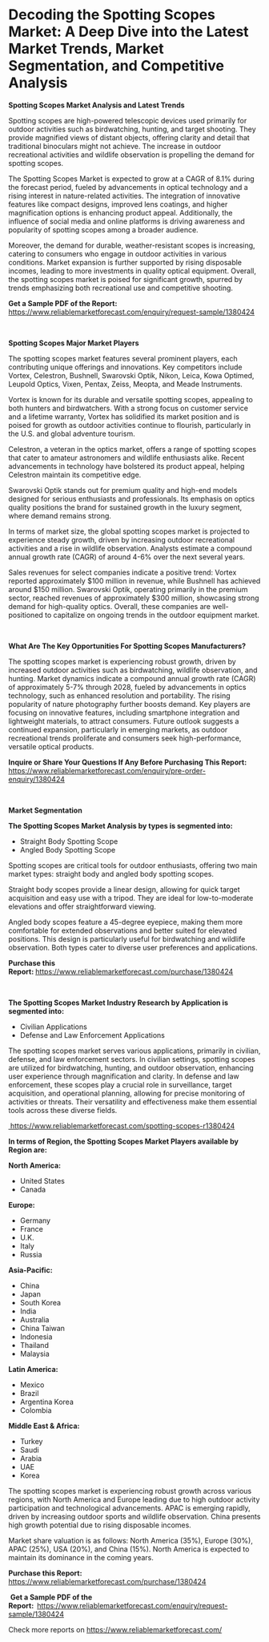 <p><h1>Decoding the Spotting Scopes Market: A Deep Dive into the Latest Market Trends, Market Segmentation, and Competitive Analysis</h1></p><p><strong>Spotting Scopes Market Analysis and Latest Trends</strong></p>
<p><p>Spotting scopes are high-powered telescopic devices used primarily for outdoor activities such as birdwatching, hunting, and target shooting. They provide magnified views of distant objects, offering clarity and detail that traditional binoculars might not achieve. The increase in outdoor recreational activities and wildlife observation is propelling the demand for spotting scopes.</p><p>The Spotting Scopes Market is expected to grow at a CAGR of 8.1% during the forecast period, fueled by advancements in optical technology and a rising interest in nature-related activities. The integration of innovative features like compact designs, improved lens coatings, and higher magnification options is enhancing product appeal. Additionally, the influence of social media and online platforms is driving awareness and popularity of spotting scopes among a broader audience.</p><p>Moreover, the demand for durable, weather-resistant scopes is increasing, catering to consumers who engage in outdoor activities in various conditions. Market expansion is further supported by rising disposable incomes, leading to more investments in quality optical equipment. Overall, the spotting scopes market is poised for significant growth, spurred by trends emphasizing both recreational use and competitive shooting.</p></p>
<p><strong>Get a Sample PDF of the Report:&nbsp;</strong> <a href="https://www.reliablemarketforecast.com/enquiry/request-sample/1380424?utm_campaign=2485&utm_medium=2&utm_source=Github&utm_content=ia&utm_term=16022025&utm_id=spotting-scopes">https://www.reliablemarketforecast.com/enquiry/request-sample/1380424</a></p>
<p>&nbsp;</p>
<p><strong>Spotting Scopes Major Market Players</strong></p>
<p><p>The spotting scopes market features several prominent players, each contributing unique offerings and innovations. Key competitors include Vortex, Celestron, Bushnell, Swarovski Optik, Nikon, Leica, Kowa Optimed, Leupold Optics, Vixen, Pentax, Zeiss, Meopta, and Meade Instruments. </p><p>Vortex is known for its durable and versatile spotting scopes, appealing to both hunters and birdwatchers. With a strong focus on customer service and a lifetime warranty, Vortex has solidified its market position and is poised for growth as outdoor activities continue to flourish, particularly in the U.S. and global adventure tourism.</p><p>Celestron, a veteran in the optics market, offers a range of spotting scopes that cater to amateur astronomers and wildlife enthusiasts alike. Recent advancements in technology have bolstered its product appeal, helping Celestron maintain its competitive edge. </p><p>Swarovski Optik stands out for premium quality and high-end models designed for serious enthusiasts and professionals. Its emphasis on optics quality positions the brand for sustained growth in the luxury segment, where demand remains strong.</p><p>In terms of market size, the global spotting scopes market is projected to experience steady growth, driven by increasing outdoor recreational activities and a rise in wildlife observation. Analysts estimate a compound annual growth rate (CAGR) of around 4-6% over the next several years.</p><p>Sales revenues for select companies indicate a positive trend: Vortex reported approximately $100 million in revenue, while Bushnell has achieved around $150 million. Swarovski Optik, operating primarily in the premium sector, reached revenues of approximately $300 million, showcasing strong demand for high-quality optics. Overall, these companies are well-positioned to capitalize on ongoing trends in the outdoor equipment market.</p></p>
<p>&nbsp;</p>
<p><strong>What Are The Key Opportunities For Spotting Scopes Manufacturers?</strong></p>
<p><p>The spotting scopes market is experiencing robust growth, driven by increased outdoor activities such as birdwatching, wildlife observation, and hunting. Market dynamics indicate a compound annual growth rate (CAGR) of approximately 5-7% through 2028, fueled by advancements in optics technology, such as enhanced resolution and portability. The rising popularity of nature photography further boosts demand. Key players are focusing on innovative features, including smartphone integration and lightweight materials, to attract consumers. Future outlook suggests a continued expansion, particularly in emerging markets, as outdoor recreational trends proliferate and consumers seek high-performance, versatile optical products.</p></p>
<p><strong>Inquire or Share Your Questions If Any Before Purchasing This Report:</strong> <a href="https://www.reliablemarketforecast.com/enquiry/pre-order-enquiry/1380424?utm_campaign=2485&utm_medium=2&utm_source=Github&utm_content=ia&utm_term=16022025&utm_id=spotting-scopes">https://www.reliablemarketforecast.com/enquiry/pre-order-enquiry/1380424</a></p>
<p>&nbsp;</p>
<p><strong>Market Segmentation</strong></p>
<p><strong>The Spotting Scopes Market Analysis by types is segmented into:</strong></p>
<p><ul><li>Straight Body Spotting Scope</li><li>Angled Body Spotting Scope</li></ul></p>
<p><p>Spotting scopes are critical tools for outdoor enthusiasts, offering two main market types: straight body and angled body spotting scopes. </p><p>Straight body scopes provide a linear design, allowing for quick target acquisition and easy use with a tripod. They are ideal for low-to-moderate elevations and offer straightforward viewing. </p><p>Angled body scopes feature a 45-degree eyepiece, making them more comfortable for extended observations and better suited for elevated positions. This design is particularly useful for birdwatching and wildlife observation. Both types cater to diverse user preferences and applications.</p></p>
<p><strong>Purchase this Report:&nbsp;</strong><a href="https://www.reliablemarketforecast.com/purchase/1380424?utm_campaign=2485&utm_medium=2&utm_source=Github&utm_content=ia&utm_term=16022025&utm_id=spotting-scopes">https://www.reliablemarketforecast.com/purchase/1380424</a></p>
<p>&nbsp;</p>
<p><strong>The Spotting Scopes Market Industry Research by Application is segmented into:</strong></p>
<p><ul><li>Civilian Applications</li><li>Defense and Law Enforcement Applications</li></ul></p>
<p><p>The spotting scopes market serves various applications, primarily in civilian, defense, and law enforcement sectors. In civilian settings, spotting scopes are utilized for birdwatching, hunting, and outdoor observation, enhancing user experience through magnification and clarity. In defense and law enforcement, these scopes play a crucial role in surveillance, target acquisition, and operational planning, allowing for precise monitoring of activities or threats. Their versatility and effectiveness make them essential tools across these diverse fields.</p></p>
<p><a href="https://www.reliablemarketforecast.com/spotting-scopes-r1380424?utm_campaign=2485&utm_medium=2&utm_source=Github&utm_content=ia&utm_term=16022025&utm_id=spotting-scopes">&nbsp;https://www.reliablemarketforecast.com/spotting-scopes-r1380424</a></p>
<p><strong>In terms of Region, the Spotting Scopes Market Players available by Region are:</strong></p>
<p>
    <p> <strong> North America: </strong>
        <ul>
            <li>United States</li>
            <li>Canada</li>
        </ul>
        </p> 
    <p> <strong> Europe: </strong>
        <ul>
            <li>Germany</li>
            <li>France</li>
            <li>U.K.</li>
            <li>Italy</li>
            <li>Russia</li>
        </ul>
        </p> 
    <p> <strong> Asia-Pacific: </strong>
        <ul>
            <li>China</li>
            <li>Japan</li>
            <li>South Korea</li>
            <li>India</li>
            <li>Australia</li>
            <li>China Taiwan</li>
            <li>Indonesia</li>
            <li>Thailand</li>
            <li>Malaysia</li>
        </ul>
        </p> 
    <p> <strong> Latin America: </strong>
        <ul>
            <li>Mexico</li>
            <li>Brazil</li>
            <li>Argentina Korea</li>
            <li>Colombia</li>
        </ul>
        </p> 
    <p> <strong> Middle East & Africa: </strong>
        <ul>
            <li>Turkey</li>
            <li>Saudi</li>
            <li>Arabia</li>
            <li>UAE</li>
            <li>Korea</li>
        </ul>
    </p>
    </p>
<p><p>The spotting scopes market is experiencing robust growth across various regions, with North America and Europe leading due to high outdoor activity participation and technological advancements. APAC is emerging rapidly, driven by increasing outdoor sports and wildlife observation. China presents high growth potential due to rising disposable incomes.</p><p>Market share valuation is as follows: North America (35%), Europe (30%), APAC (25%), USA (20%), and China (15%). North America is expected to maintain its dominance in the coming years.</p></p>
<p><strong>Purchase this Report: </strong><a href="https://www.reliablemarketforecast.com/purchase/1380424?utm_campaign=2485&utm_medium=2&utm_source=Github&utm_content=ia&utm_term=16022025&utm_id=spotting-scopes">https://www.reliablemarketforecast.com/purchase/1380424</a></p>
<p>&nbsp;<strong>Get a Sample PDF of the Report:&nbsp;&nbsp;</strong><a href="https://www.reliablemarketforecast.com/enquiry/request-sample/1380424?utm_campaign=2485&utm_medium=2&utm_source=Github&utm_content=ia&utm_term=16022025&utm_id=spotting-scopes">https://www.reliablemarketforecast.com/enquiry/request-sample/1380424</a></p>
<p><strong></strong></p>
<p>Check more reports on <a href="https://www.reliablemarketforecast.com/?utm_campaign=2485&utm_medium=2&utm_source=Github&utm_content=ia&utm_term=16022025&utm_id=spotting-scopes">https://www.reliablemarketforecast.com/</a></p>